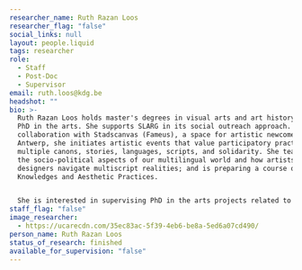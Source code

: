 ```yaml
---
researcher_name: Ruth Razan Loos
researcher_flag: "false"
social_links: null
layout: people.liquid
tags: researcher
role:
  - Staff
  - Post-Doc
  - Supervisor
email: ruth.loos@kdg.be
headshot: ""
bio: >-
  Ruth Razan Loos holds master's degrees in visual arts and art history and a
  PhD in the arts. She supports SLARG in its social outreach approach. In
  collaboration with Stadscanvas (Fameus), a space for artistic newcomers in
  Antwerp, she initiates artistic events that value participatory practices,
  multiple canons, stories, languages, scripts, and solidarity. She teaches on
  the socio-political aspects of our multilingual world and how artists and
  designers navigate multiscript realities; and is preparing a course on Islamic
  Knowledges and Aesthetic Practices.


  S﻿he is interested in supervising PhD in the arts projects related to the Arabic script intertwined with Islam / the role of art in Islamic ways of knowing / sustainability and social justice from the Islamic perspective.
staff_flag: "false"
image_researcher:
  - https://ucarecdn.com/35ec83ac-5f39-4eb6-be8a-5ed6a07cd490/
person_name: Ruth Razan Loos
status_of_research: finished
available_for_supervision: "false"
---
```


